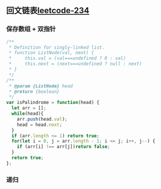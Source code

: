 ## 回文链表[leetcode-234](https://leetcode.cn/problems/palindrome-linked-list/)

### 保存数组 + 双指针
```js
/**
 * Definition for singly-linked list.
 * function ListNode(val, next) {
 *     this.val = (val===undefined ? 0 : val)
 *     this.next = (next===undefined ? null : next)
 * }
 */
/**
 * @param {ListNode} head
 * @return {boolean}
 */
var isPalindrome = function(head) {
  let arr = [];
  while(head){
    arr.push(head.val);
    head = head.next;
  }
  if (arr.length <= 1) return true;
  for(let i = 0, j = arr.length - 1; i <= j; i++, j--) {
    if (arr[i] !== arr[j])return false;
  }
  return true;
};
```

### 递归
```js

```